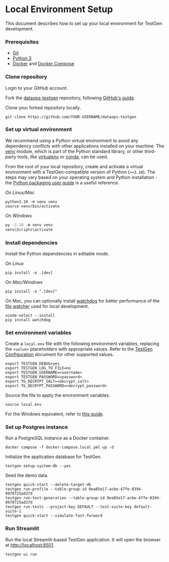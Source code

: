 # Local Environment Setup

This document describes how to set up your local environment for TestGen development.

### Prerequisites

- [Git](https://github.com/git-guides/install-git)
- [Python 3](https://www.python.org/downloads/)
- [Docker](https://docs.docker.com/get-docker/) and [Docker Compose](https://docs.docker.com/compose/install/)

### Clone repository

Login to your GitHub account. 

Fork the [dataops-testgen](https://github.com/DataKitchen/dataops-testgen) repository, following [GitHub's guide](https://docs.github.com/en/pull-requests/collaborating-with-pull-requests/working-with-forks/fork-a-repo).

Clone your forked repository locally.
```shell
git clone https://github.com/YOUR-USERNAME/dataops-testgen
```

### Set up virtual environment

We recommend using a Python virtual environment to avoid any dependency conflicts with other applications installed on your machine. The [venv](https://docs.python.org/3/library/venv.html#creating-virtual-environments) module, which is part of the Python standard library, or other third-party tools, like [virtualenv](https://virtualenv.pypa.io/en/latest/) or [conda](https://docs.conda.io/en/latest/), can be used.

From the root of your local repository, create and activate a virtual environment with a TestGen-compatible version of Python (`>=3.10`). The steps may vary based on your operating system and Python installation - the [Python packaging user guide](https://packaging.python.org/en/latest/tutorials/installing-packages/) is a useful reference.

_On Linux/Mac_
```shell
python3.10 -m venv venv
source venv/bin/activate
```

_On Windows_
```powershell
py -3.10 -m venv venv
venv\Scripts\activate
```

### Install dependencies

Install the Python dependencies in editable mode.

_On Linux_
```shell
pip install -e .[dev]
```

_On Mac/Windows_
```shell
pip install -e ".[dev]"
```

On Mac, you can optionally install [watchdog](https://github.com/gorakhargosh/watchdog) for better performance of the [file watcher](https://docs.streamlit.io/develop/api-reference/configuration/config.toml) used for local development.
```shell
xcode-select --install
pip install watchdog
```

### Set environment variables

Create a `local.env` file with the following environment variables, replacing the `<value>` placeholders with appropriate values. Refer to the [TestGen Configuration](configuration.md) document for other supported values.
```shell
export TESTGEN_DEBUG=yes
export TESTGEN_LOG_TO_FILE=no
export TESTGEN_USERNAME=<username>
export TESTGEN_PASSWORD=<password>
export TG_DECRYPT_SALT=<decrypt_salt>
export TG_DECRYPT_PASSWORD=<decrypt_password>
```

Source the file to apply the environment variables.
```shell
source local.env
```

For the Windows equivalent, refer to [this guide](https://bennett4.medium.com/windows-alternative-to-source-env-for-setting-environment-variables-606be2a6d3e1).

### Set up Postgres instance

Run a PostgreSQL instance as a Docker container.

```shell
docker compose -f docker-compose.local.yml up -d
```

Initialize the application database for TestGen. 
```shell
testgen setup-system-db --yes
```

Seed the demo data.
```shell
testgen quick-start --delete-target-db
testgen run-profile --table-group-id 0ea85e17-acbe-47fe-8394-9970725ad37d
testgen run-test-generation --table-group-id 0ea85e17-acbe-47fe-8394-9970725ad37d
testgen run-tests --project-key DEFAULT --test-suite-key default-suite-1
testgen quick-start --simulate-fast-forward
```

### Run Streamlit
Run the local Streamlit-based TestGen application. It will open the browser at [http://localhost:8501](http://localhost:8501).
```shell
testgen ui run
```
